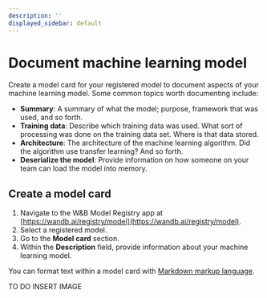 ```yaml
---
description: ''
displayed_sidebar: default
---
```


# Document machine learning model

Create a model card for your registered model to document aspects of your machine learning model. Some common topics worth documenting include:

* **Summary**: A summary of what the model; purpose, framework that was used, and so forth. 
* **Training data**: Describe which training data was used. What sort of processing was done on the training data set. Where is that data stored.
* **Architecture**: The architecture of the machine learning algorithm. Did the algorithm use transfer learning? And so forth.
* **Deserialize the model**: Provide information on how someone on your team can load the model into memory.


## Create a model card

1. Navigate to the W&B Model Registry app at [https://wandb.ai/registry/model](https://wandb.ai/registry/model).
2. Select a registered model.
2. Go to the **Model card** section.
3. Within the **Description** field, provide information about your machine learning model. 

You can format text within a model card with [Markdown markup language](https://www.markdownguide.org/).

<!-- TO DO -->

TO DO INSERT IMAGE